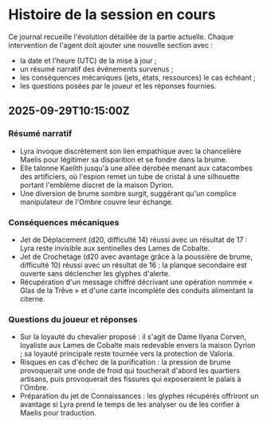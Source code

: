 # Histoire de la session en cours

Ce journal recueille l'évolution détaillée de la partie actuelle. Chaque intervention de l'agent doit ajouter une nouvelle section avec :
- la date et l'heure (UTC) de la mise à jour ;
- un résumé narratif des événements survenus ;
- les conséquences mécaniques (jets, états, ressources) le cas échéant ;
- les questions posées par le joueur et les réponses fournies.

## 2025-09-29T10:15:00Z

### Résumé narratif
- Lyra invoque discrètement son lien empathique avec la chancelière Maelis pour légitimer sa disparition et se fondre dans la brume.
- Elle talonne Kaelith jusqu'à une allée dérobée menant aux catacombes des artificiers, où l'espion remet un tube de cristal à une silhouette portant l'emblème discret de la maison Dyrion.
- Une diversion de brume sombre surgit, suggérant qu'un complice manipulateur de l'Ombre couvre leur échange.

### Conséquences mécaniques
- Jet de Déplacement (d20, difficulté 14) réussi avec un résultat de 17 : Lyra reste invisible aux sentinelles des Lames de Cobalte.
- Jet de Crochetage (d20 avec avantage grâce à la poussière de brume, difficulté 10) réussi avec un résultat de 16 : la planque secondaire est ouverte sans déclencher les glyphes d'alerte.
- Récupération d'un message chiffré décrivant une opération nommée « Glas de la Trêve » et d'une carte incomplète des conduits alimentant la citerne.

### Questions du joueur et réponses
- Sur la loyauté du chevalier proposé : il s'agit de Dame Ilyana Corven, loyaliste aux Lames de Cobalte mais redevable envers la maison Dyrion ; sa loyauté principale reste tournée vers la protection de Valoria.
- Risques en cas d'échec de la purification : la pression de brume provoquerait une onde de froid qui toucherait d'abord les quartiers artisans, puis provoquerait des fissures qui exposeraient le palais à l'Ombre.
- Préparation du jet de Connaissances : les glyphes récupérés offriront un avantage si Lyra prend le temps de les analyser ou de les confier à Maelis pour traduction.

